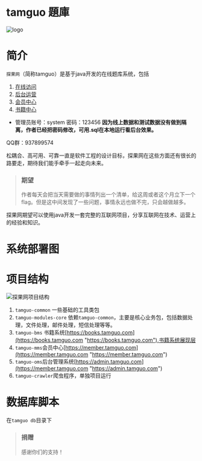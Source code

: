 # tamguo 題庫

![logo](https://www.tamguo.com/files/book/201812/1065126653186768898/logo_731bc32.png "logo")

# 简介

`探果网`（简称tamguo）是基于java开发的在线题库系统，包括

 1. [在线访问][1]
 2. [后台运营][2]
 3. [会员中心][3]
 4. [书籍中心][4]

  [1]: http://www.tamguo.com
  [2]: http://admin.tamguo.com
  [3]: http://member.tamguo.com
  [4]: http://book.tamguo.com

- 管理员账号：system 密码：123456  **因为线上数据和测试数据没有做到隔离，作者已经把密码修改，可用.sql在本地运行看后台效果。** 

QQ群：937899574



松耦合、高可用、可靠一直是软件工程的设计目标，探果网在这些方面还有很长的路要走，期待我们能手牵手一起走向未来。

> ### 期望
> 作者每天会把当天需要做的事情列出一个清单，给这周或者这个月立下一个flag。但是这中间发现了一些问题，事情永远也做不完，只会越做越多。

探果网期望可以使用java开发一套完整的互联网项目，分享互联网在技术、运营上的经验和知识。


# 系统部署图

# 项目结构

![探果网项目结构](https://www.tamguo.com/files/book/201812/1077070399566454786/20181225135556.png "探果网项目结构")

1. `tamguo-common` 一些基础的工具类包
2. `tamguo-modules-core` 依赖`tamguo-common`，主要是核心业务包，包括数据处理，文件处理，邮件处理，短信处理等等。
3. `tamguo-bms` 书籍系统[https://books.tamguo.com](https://books.tamguo.com "https://books.tamguo.com"),书籍系统展现层
4. `tamguo-mms`会员中心[https://member.tamguo.com](https://member.tamguo.com "https://member.tamguo.com")
5. `tamguo-oms`后台管理系统[https://admin.tamguo.com](https://member.tamguo.com "https://admin.tamguo.com")
6. `tamguo-crawler`爬虫程序，单独项目运行

# 数据库脚本

在`tamguo db`目录下


> ### 捐赠 
> 感谢你们的支持！



